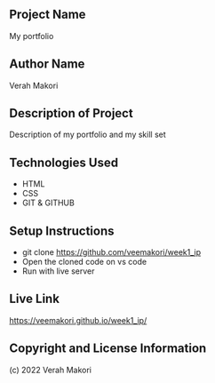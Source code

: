 ## Project Name

My portfolio

## Author Name

Verah Makori

## Description of Project

Description of my portfolio and my skill set

## Technologies Used
- HTML
- CSS
- GIT & GITHUB

## Setup Instructions

- git clone https://github.com/veemakori/week1_ip
- Open the cloned code on vs code
- Run with live server

## Live Link

https://veemakori.github.io/week1_ip/

## Copyright and License Information
(c) 2022 Verah Makori